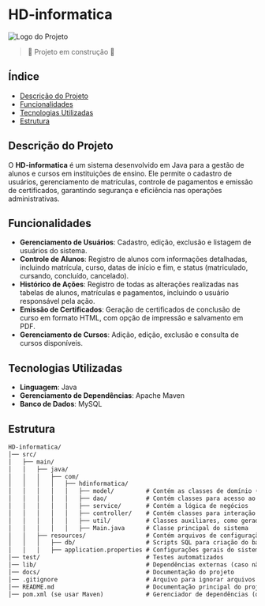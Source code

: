 # HD-informatica

![Logo do Projeto](https://github.com/FelipeDevOficial/HD-informatica/blob/main/logo-HD_Informatica.jpg)

> :construction: Projeto em construção :construction:

## Índice

- [Descrição do Projeto](#descrição-do-projeto)
- [Funcionalidades](#funcionalidades)
- [Tecnologias Utilizadas](#tecnologias-utilizadas)
- [Estrutura](#estrutura)

## Descrição do Projeto

O **HD-informatica** é um sistema desenvolvido em Java para a gestão de alunos e cursos em instituições de ensino. Ele permite o cadastro de usuários, gerenciamento de matrículas, controle de pagamentos e emissão de certificados, garantindo segurança e eficiência nas operações administrativas.

## Funcionalidades

- **Gerenciamento de Usuários**: Cadastro, edição, exclusão e listagem de usuários do sistema.
- **Controle de Alunos**: Registro de alunos com informações detalhadas, incluindo matrícula, curso, datas de início e fim, e status (matriculado, cursando, concluído, cancelado).
- **Histórico de Ações**: Registro de todas as alterações realizadas nas tabelas de alunos, matrículas e pagamentos, incluindo o usuário responsável pela ação.
- **Emissão de Certificados**: Geração de certificados de conclusão de curso em formato HTML, com opção de impressão e salvamento em PDF.
- **Gerenciamento de Cursos**: Adição, edição, exclusão e consulta de cursos disponíveis.

## Tecnologias Utilizadas

- **Linguagem**: Java
- **Gerenciamento de Dependências**: Apache Maven
- **Banco de Dados**: MySQL

## Estrutura

```markdown
HD-informatica/
│── src/
│   ├── main/
│   │   ├── java/
│   │   │   ├── com/
│   │   │   │   ├── hdinformatica/
│   │   │   │   │   ├── model/         # Contém as classes de domínio (entidades)
│   │   │   │   │   ├── dao/           # Contém classes para acesso ao banco de dados
│   │   │   │   │   ├── service/       # Contém a lógica de negócios
│   │   │   │   │   ├── controller/    # Contém classes para interação com a interface (CLI ou GUI)
│   │   │   │   │   ├── util/          # Classes auxiliares, como geradores de relatório e utilitários
│   │   │   │   │   ├── Main.java      # Classe principal do sistema
│   │   ├── resources/                 # Contém arquivos de configuração
│   │   │   ├── db/                    # Scripts SQL para criação do banco
│   │   │   ├── application.properties # Configurações gerais do sistema
│── test/                              # Testes automatizados
│── lib/                               # Dependências externas (caso não esteja usando Maven)
│── docs/                              # Documentação do projeto
│── .gitignore                         # Arquivo para ignorar arquivos desnecessários no Git
│── README.md                          # Documentação principal do projeto
│── pom.xml (se usar Maven)            # Gerenciador de dependências (opcional)

